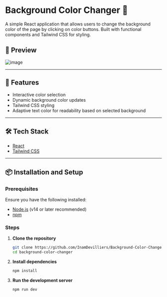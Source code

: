 # Background Color Changer 🌈

A simple React application that allows users to change the background color of the page by clicking on color buttons. Built with functional components and Tailwind CSS for styling.

## 📸 Preview
![image](https://github.com/user-attachments/assets/0baeb4af-0730-40be-bb19-97fa0e06aa90)

---

## 🚀 Features

- Interactive color selection
- Dynamic background color updates
- Tailwind CSS styling
- Adaptive text color for readability based on selected background

---

## 🛠️ Tech Stack

- [React](https://reactjs.org/)
- [Tailwind CSS](https://tailwindcss.com/)

---

## 📦 Installation and Setup

### Prerequisites

Ensure you have the following installed:

- [Node.js](https://nodejs.org/) (v14 or later recommended)
- [npm](https://www.npmjs.com/)

### Steps

1. **Clone the repository**
   ```bash
   git clone https://github.com/InamDevilliers/Background-Color-Changer.git
   cd background-color-changer

2. **Install dependencies**
   ```bash
   npm install

3. **Run the development server**
   ```bash
   npm run dev
